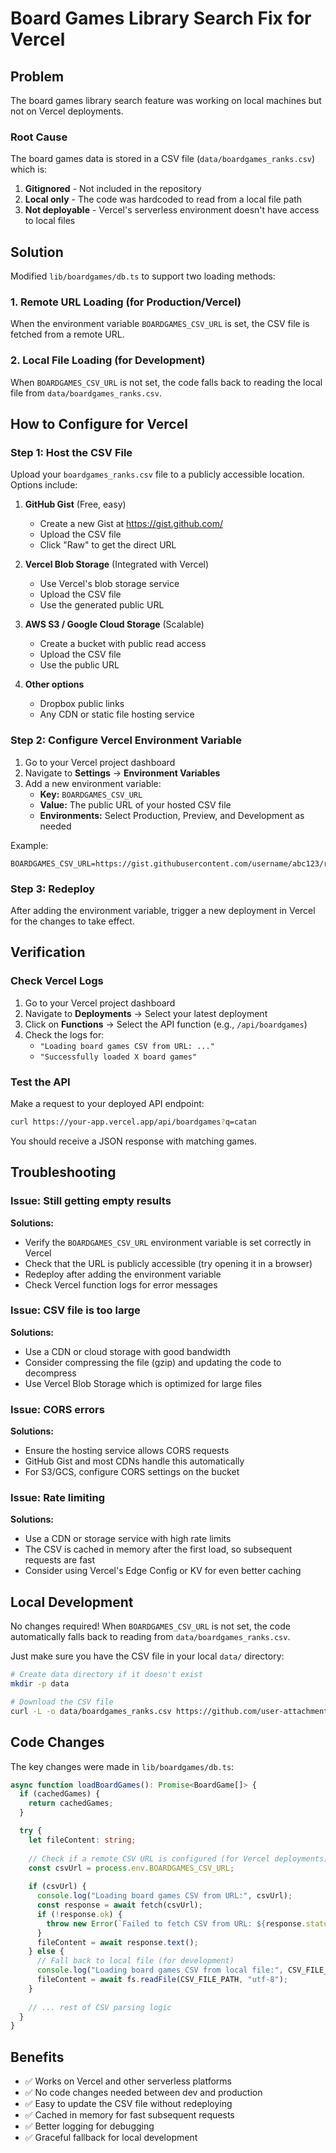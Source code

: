 # Board Games Library Search Fix for Vercel

## Problem
The board games library search feature was working on local machines but not on Vercel deployments.

### Root Cause
The board games data is stored in a CSV file (`data/boardgames_ranks.csv`) which is:
1. **Gitignored** - Not included in the repository
2. **Local only** - The code was hardcoded to read from a local file path
3. **Not deployable** - Vercel's serverless environment doesn't have access to local files

## Solution
Modified `lib/boardgames/db.ts` to support two loading methods:

### 1. Remote URL Loading (for Production/Vercel)
When the environment variable `BOARDGAMES_CSV_URL` is set, the CSV file is fetched from a remote URL.

### 2. Local File Loading (for Development)
When `BOARDGAMES_CSV_URL` is not set, the code falls back to reading the local file from `data/boardgames_ranks.csv`.

## How to Configure for Vercel

### Step 1: Host the CSV File
Upload your `boardgames_ranks.csv` file to a publicly accessible location. Options include:

1. **GitHub Gist** (Free, easy)
   - Create a new Gist at https://gist.github.com/
   - Upload the CSV file
   - Click "Raw" to get the direct URL

2. **Vercel Blob Storage** (Integrated with Vercel)
   - Use Vercel's blob storage service
   - Upload the CSV file
   - Use the generated public URL

3. **AWS S3 / Google Cloud Storage** (Scalable)
   - Create a bucket with public read access
   - Upload the CSV file
   - Use the public URL

4. **Other options**
   - Dropbox public links
   - Any CDN or static file hosting service

### Step 2: Configure Vercel Environment Variable
1. Go to your Vercel project dashboard
2. Navigate to **Settings** → **Environment Variables**
3. Add a new environment variable:
   - **Key:** `BOARDGAMES_CSV_URL`
   - **Value:** The public URL of your hosted CSV file
   - **Environments:** Select Production, Preview, and Development as needed

Example:
```
BOARDGAMES_CSV_URL=https://gist.githubusercontent.com/username/abc123/raw/boardgames_ranks.csv
```

### Step 3: Redeploy
After adding the environment variable, trigger a new deployment in Vercel for the changes to take effect.

## Verification

### Check Vercel Logs
1. Go to your Vercel project dashboard
2. Navigate to **Deployments** → Select your latest deployment
3. Click on **Functions** → Select the API function (e.g., `/api/boardgames`)
4. Check the logs for:
   - `"Loading board games CSV from URL: ..."`
   - `"Successfully loaded X board games"`

### Test the API
Make a request to your deployed API endpoint:
```bash
curl https://your-app.vercel.app/api/boardgames?q=catan
```

You should receive a JSON response with matching games.

## Troubleshooting

### Issue: Still getting empty results
**Solutions:**
- Verify the `BOARDGAMES_CSV_URL` environment variable is set correctly in Vercel
- Check that the URL is publicly accessible (try opening it in a browser)
- Redeploy after adding the environment variable
- Check Vercel function logs for error messages

### Issue: CSV file is too large
**Solutions:**
- Use a CDN or cloud storage with good bandwidth
- Consider compressing the file (gzip) and updating the code to decompress
- Use Vercel Blob Storage which is optimized for large files

### Issue: CORS errors
**Solutions:**
- Ensure the hosting service allows CORS requests
- GitHub Gist and most CDNs handle this automatically
- For S3/GCS, configure CORS settings on the bucket

### Issue: Rate limiting
**Solutions:**
- Use a CDN or storage service with high rate limits
- The CSV is cached in memory after the first load, so subsequent requests are fast
- Consider using Vercel's Edge Config or KV for even better caching

## Local Development
No changes required! When `BOARDGAMES_CSV_URL` is not set, the code automatically falls back to reading from `data/boardgames_ranks.csv`.

Just make sure you have the CSV file in your local `data/` directory:
```bash
# Create data directory if it doesn't exist
mkdir -p data

# Download the CSV file
curl -L -o data/boardgames_ranks.csv https://github.com/user-attachments/files/22702456/boardgames_ranks.csv
```

## Code Changes
The key changes were made in `lib/boardgames/db.ts`:

```typescript
async function loadBoardGames(): Promise<BoardGame[]> {
  if (cachedGames) {
    return cachedGames;
  }

  try {
    let fileContent: string;
    
    // Check if a remote CSV URL is configured (for Vercel deployments)
    const csvUrl = process.env.BOARDGAMES_CSV_URL;
    
    if (csvUrl) {
      console.log("Loading board games CSV from URL:", csvUrl);
      const response = await fetch(csvUrl);
      if (!response.ok) {
        throw new Error(`Failed to fetch CSV from URL: ${response.status}`);
      }
      fileContent = await response.text();
    } else {
      // Fall back to local file (for development)
      console.log("Loading board games CSV from local file:", CSV_FILE_PATH);
      fileContent = await fs.readFile(CSV_FILE_PATH, "utf-8");
    }
    
    // ... rest of CSV parsing logic
  }
}
```

## Benefits
- ✅ Works on Vercel and other serverless platforms
- ✅ No code changes needed between dev and production
- ✅ Easy to update the CSV file without redeploying
- ✅ Cached in memory for fast subsequent requests
- ✅ Better logging for debugging
- ✅ Graceful fallback for local development
